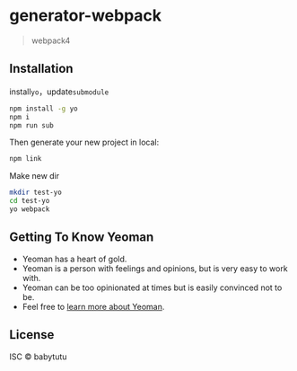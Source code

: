 # generator-webpack
> webpack4

## Installation
install`yo`，update`submodule`
```bash
npm install -g yo
npm i
npm run sub
```

Then generate your new project in local:

```bash
npm link
```

Make new dir

```bash
mkdir test-yo
cd test-yo
yo webpack
```

## Getting To Know Yeoman

 * Yeoman has a heart of gold.
 * Yeoman is a person with feelings and opinions, but is very easy to work with.
 * Yeoman can be too opinionated at times but is easily convinced not to be.
 * Feel free to [learn more about Yeoman](http://yeoman.io/).

## License

ISC © babytutu
